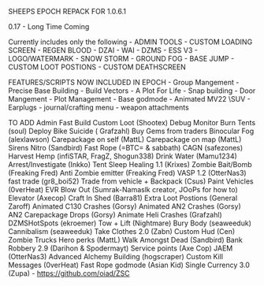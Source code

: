 SHEEPS EPOCH REPACK FOR 1.0.6.1

0.17 - Long Time Coming

Currently includes only the following
	- ADMIN TOOLS
	- CUSTOM LOADING SCREEN
	- REGEN BLOOD
	- DZAI
	- WAI
	- DZMS
	- ESS V3
	- LOGO/WATERMARK
	- SNOW STORM
	- GROUND FOG
	- BASE JUMP
	- CUSTOM LOOT POSTIONS
	- CUSTOM DEATHSCREEN
	
	
FEATURES/SCRIPTS NOW INCLUDED IN EPOCH
	- Group Mangement
	- Precise Base Building
	- Build Vectors
	- A Plot For Life
	- Snap building
	- Door Mangement
	- Plot Management
	- Base godmode
	- Animated MV22 \SUV 
	- Earplugs
	- journal/crafting menu
	- weapon attachments
	
	
TO ADD
Admin Fast Build
Custom Loot (Shootex)
Debug Monitor
Burn Tents (soul)
Deploy Bike
Suicide ( Grafzahl)
Buy Gems from traders
Binocular Fog (alexlawson)
Carepackage on self (MattL)
Carepackage on map (MattL)
Sirens
Nitro (Sandbird)
Fast Rope (=BTC= & sabbath)
CAGN (safezones)
Harvest Hemp (infiSTAR, FragZ, Shogun338)
Drink Water (Mamu1234)
Arrest/Investigate (Inkko)
Tent Sleep Healing 1.1 (Krixes)
Zombie Bait/Bomb (Freaking Fred)
Anti Zombie emitter (Freaking Fred)
VASP 1.2 (OtterNas3)
fast trade (gr8_boi52)
Trade from vehicle + Backpack (Csus)
Paint Vehicles (0verHeat)
EVR Blow Out (Sumrak-Namaslk creator, JOoPs for how to)
Elevator (Axecop)
Craft In Shed (Barra81)
Extra Loot Postions (General Zaroff)
Animated C130 Crashes (Gorsy)
Animated AN2 Crashes (Gorsy)
AN2 Carepackage Drops (Gorsy)
Animate Heli Crashes (Grafzahl)
DZMSHotSpots (ekroemer)
Tow + Lift (Nightmare)
Bury Body (seaweeduk)
Cannibalism (seaweeduk)
Take Clothes 2.0 (Zabn)
Custom Hud (Cen)
Zombie Trucks
Hero perks (MattL)
Walk Amongst Dead (Sandbird)
Bank Robbery 2.9 (Darihon & Spodermayt)
Service points (Axe Cop)
JAEM (OtterNas3)
Advanced Alchemy Building (hogscraper)
Custom Kill Messages (0verHeat)
Fast Rope godmode (Asian Kid)
Single Currency 3.0 (Zupa) - https://github.com/oiad/ZSC